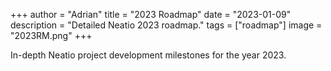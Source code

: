 +++
author = "Adrian"
title = "2023 Roadmap"
date = "2023-01-09"
description = "Detailed Neatio 2023 roadmap."
tags = ["roadmap"]
image = "2023RM.png"
+++

In-depth Neatio project development milestones for the year 2023.



